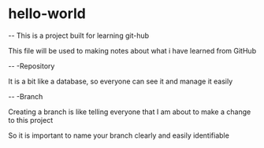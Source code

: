 # hello-world
--
This is a project built for learning git-hub

This file will be used to making notes about what i have learned from GitHub

--
-Repository

It is a bit like a database, so everyone can see it and manage it easily
  
--
-Branch

Creating a branch is like telling everyone that I am about to make a change to this project

So it is important to name your branch clearly and easily identifiable
  
